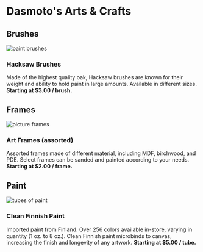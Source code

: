 <!DOCTYPE html>
<html>
  <head>
    <meta charset="utf-8">
    <title>Dasmoto's Arts & Crafts</title>
    <link href="./resources/style.css" type="text/css" rel="stylesheet">
  </head>
  <body>
    <div class="dasmoto">
      <h1>Dasmoto's Arts & Crafts</h2>
    </div>
    <div id="brushes">
      <h2>Brushes</h2>
      <img src="https://s3.amazonaws.com/codecademy-content/courses/freelance-1/unit-2/hacksaw.jpeg" alt="paint brushes">
      <h3>Hacksaw Brushes</h3>
      <p>Made of the highest quality oak, Hacksaw brushes are known for their weight and ability to hold paint in large amounts. Available in different sizes. <strong>Starting at $3.00 / brush.</strong></p>
    </div>
    <div id="frames">
      <h2>Frames</h2>
      <img src="https://s3.amazonaws.com/codecademy-content/courses/freelance-1/unit-2/frames.jpeg" alt="picture frames">
      <h3>Art Frames (assorted)</h3>
      <p>Assorted frames made of different material, including MDF, birchwood, and PDE. Select frames can be sanded and painted according to your needs. <strong>Starting at $2.00 / frame.</strong></p>
    </div>
    <div id="paint">
      <h2>Paint</h2>
      <img src="https://s3.amazonaws.com/codecademy-content/courses/freelance-1/unit-2/finnish.jpeg" alt="tubes of paint">
      <h3>Clean Finnish Paint</h3>
      <p>Imported paint from Finland. Over 256 colors available in-store, varying in quantity (1 oz. to 8 oz.). Clean Finnish paint microbinds to canvas, increasing the finish and longevity of any artwork. <strong>Starting at $5.00 / tube.</strong></p>
    </div>
  </body>
</html>
